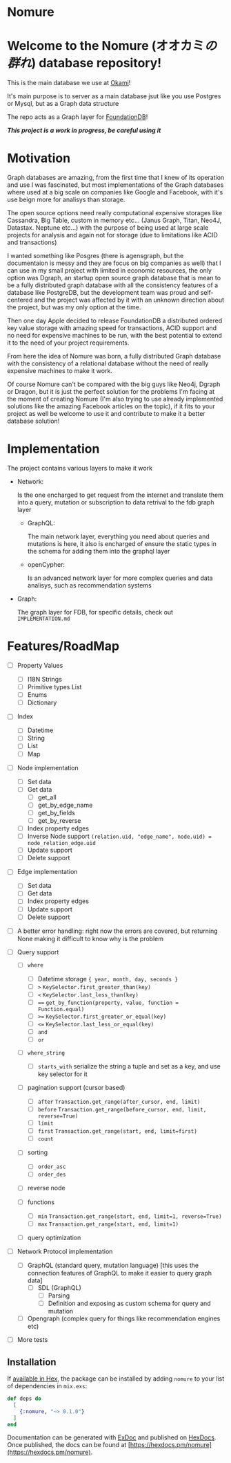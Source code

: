 # Nomure

# Welcome to the Nomure (オオカミ*の群れ*) database repository!

This is the main database we use at [Okami](https://www.okami.io)!

It's main purpose is to server as a main database jsut like you use Postgres or Mysql, but as a Graph data structure

The repo acts as a Graph layer for [FoundationDB](https://www.foundationdb.org)!

***This project is a work in progress, be careful using it***


# Motivation

Graph databases are amazing, from the first time that I knew of its operation and use I was fascinated, but most implementations of the Graph databases where used at a big scale on companies like Google and Facebook, with it's use beign more for analisys than storage.

The open source options need really computational expensive storages like Cassandra, Big Table, custom in memory etc... (Janus Graph, Titan, Neo4J, Datastax. Neptune etc...) with the purpose of being used at large scale projects for analysis and again not for storage (due to limitations like ACID and transactions)

I wanted something like Posgres (there is agensgraph, but the documentaion is messy and they are focus on big companies as well) that I can use in my small project with limited in economic resources, the only option was Dgraph, an startup open source graph database that is mean to be a fully distributed graph database with all the consistency features of a database like PostgreDB, but the development team was proud and self-centered and the project was affected by it with an unknown direction about the project, but was my only option at the time.

Then one day Apple decided to release FoundationDB a distributed ordered key value storage with amazing speed for transactions, ACID support and no need for expensive machines to be run, with the best potential to extend it to the need of your project requirements.

From here the idea of Nomure was born, a fully distributed Graph database with the consistency of a relational database without the need of really expensive machines to make it work.

Of course Nomure can't be compared with the big guys like Neo4j, Dgraph or Dragon, but it is just the perfect solution for the problems I'm facing at the moment of creating Nomure (I'm also trying to use already implemented solutions like the amazing Facebook articles on the topic), if it fits to your project as well be welcome to use it and contribute to make it a better database solution!


# Implementation

The project contains various layers to make it work

- Network:

    Is the one encharged to get request from the internet and translate them into a
    query, mutation or subscription to data retrival to the fdb graph layer

    - GraphQL:

        The main network layer, everything you need about queries and mutations is here, it also is encharged of ensure the static types 
        in the schema for adding them into the graphql layer

    - openCypher:
        
        Is an advanced network layer for more complex queries and data analisys, such as recommendation systems

- Graph:

    The graph layer for FDB, for specific details, check out `IMPLEMENTATION.md` 


# Features/RoadMap

- [ ] Property Values
    - [ ] I18N Strings
    - [ ] Primitive types List
    - [ ] Enums
    - [ ] Dictionary

- [ ] Index
    - [ ] Datetime
    - [ ] String
    - [ ] List
    - [ ] Map

- [ ] Node implementation
    - [ ] Set data
    - [ ] Get data
        - [ ] get_all
        - [ ] get_by_edge_name
        - [ ] get_by_fields
        - [ ] get_by_reverse
    - [ ] Index property edges
    - [ ] Inverse Node support `(relation.uid, "edge_name", node.uid) = node_relation_edge.uid`
    - [ ] Update support
    - [ ] Delete support

- [ ] Edge implementation
    - [ ] Set data
    - [ ] Get data
    - [ ] Index property edges
    - [ ] Update support
    - [ ] Delete support

- [ ] A better error handling: right now the errors are covered, but returning None making it difficult to know 
why is the problem

- [ ] Query support

    - [ ] `where` 
        - [ ] Datetime storage `{ year, month, day, seconds }`
        - [ ] `>` `KeySelector.first_greater_than(key)`
        - [ ] `<` `KeySelector.last_less_than(key)`
        - [ ] `==` `get_by_function(property, value, function = Function.equal)`
        - [ ] `>=` `KeySelector.first_greater_or_equal(key)`
        - [ ] `<=` `KeySelector.last_less_or_equal(key)`
        - [ ] `and`
        - [ ] `or`

    - [ ] `where_string`
        - [ ] `starts_with` serialize the string a tuple and set as a key, and use key selector for it   

    - [ ] pagination support (cursor based)
        - [ ] `after` `Transaction.get_range(after_cursor, end, limit)`
        - [ ] `before` `Transaction.get_range(before_cursor, end, limit, reverse=True)`
        - [ ] `limit`
        - [ ] `first` `Transaction.get_range(start, end, limit=first)`
        - [ ] `count`

    - [ ] sorting
        - [ ] `order_asc` 
        - [ ] `order_des`

    - [ ] reverse node
    
    - [ ] functions
        - [ ] `min` `Transaction.get_range(start, end, limit=1, reverse=True)`
        - [ ] `max` `Transaction.get_range(start, end, limit=1)`

    - [ ] query optimization

- [ ] Network Protocol implementation
    - [ ] GraphQL (standard query, mutation language) [this uses the connection 
    features of GraphQL to make it easier to query graph data]
        - [ ] SDL (GraphQL)
            - [ ] Parsing
            - [ ] Definition and exposing as custom schema for query and mutation
    - [ ] Opengraph (complex query for things like recommendation engines etc)

- [ ] More tests


## Installation

If [available in Hex](https://hex.pm/docs/publish), the package can be installed
by adding `nomure` to your list of dependencies in `mix.exs`:

```elixir
def deps do
  [
    {:nomure, "~> 0.1.0"}
  ]
end
```

Documentation can be generated with [ExDoc](https://github.com/elixir-lang/ex_doc)
and published on [HexDocs](https://hexdocs.pm). Once published, the docs can
be found at [https://hexdocs.pm/nomure](https://hexdocs.pm/nomure).

